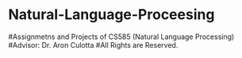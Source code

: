 # Natural-Language-Proceesing

#Assignmetns and Projects of CS585 (Natural Language Processing)
#Advisor: Dr. Aron Culotta
#All Rights are Reserved.
